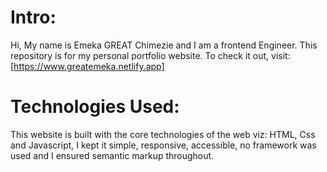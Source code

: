 # Intro:
Hi, My name is Emeka GREAT Chimezie and I am a frontend Engineer. This repository is for my personal portfolio website. To check it out, visit: [https://www.greatemeka.netlify.app]

# Technologies Used:
This website is built with the core technologies of the web viz: HTML, Css and Javascript, I kept it simple, responsive, accessible, no framework was used and I ensured semantic markup throughout.
